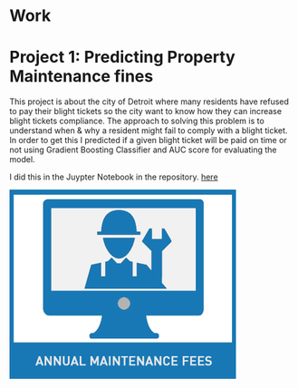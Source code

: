 # Work
# Project 1: Predicting Property Maintenance fines

  This project is about the city of Detroit where many residents have refused to pay their blight tickets so the city want to know how they can increase blight tickets compliance.
 The approach to solving this problem is to understand when & why a resident might fail to comply with a blight ticket. In order to get this I predicted if a given blight ticket will be paid on time or not using Gradient Boosting Classifier and AUC score for evaluating the model.
 
 I did this in the Juypter Notebook in the repository. [here](https://github.com/Holarh/Work/blob/master/project1.ipynb)

![](https://github.com/Holarh/Work/blob/master/Images/maintenance-fee.jpg)
